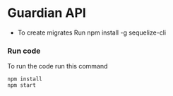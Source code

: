 # Guardian API

- To create migrates Run npm install -g sequelize-cli

### Run code

To run the code run this command

    npm install
    npm start
    
